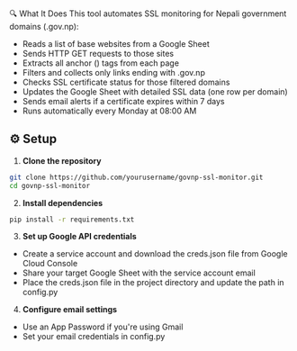 🔍 What It Does
This tool automates SSL monitoring for Nepali government domains (.gov.np):

- Reads a list of base websites from a Google Sheet
- Sends HTTP GET requests to those sites
- Extracts all anchor (<a>) tags from each page
- Filters and collects only links ending with .gov.np
- Checks SSL certificate status for those filtered domains
- Updates the Google Sheet with detailed SSL data (one row per domain)
- Sends email alerts if a certificate expires within 7 days
- Runs automatically every Monday at 08:00 AM


## ⚙️ Setup

1. **Clone the repository**
```bash
git clone https://github.com/yourusername/govnp-ssl-monitor.git
cd govnp-ssl-monitor
```
2. **Install dependencies**
```bash
pip install -r requirements.txt
```
3. **Set up Google API credentials**
- Create a service account and download the creds.json file from Google Cloud Console
- Share your target Google Sheet with the service account email
- Place the creds.json file in the project directory and update the path in config.py

4. **Configure email settings**
- Use an App Password if you're using Gmail
- Set your email credentials in config.py
